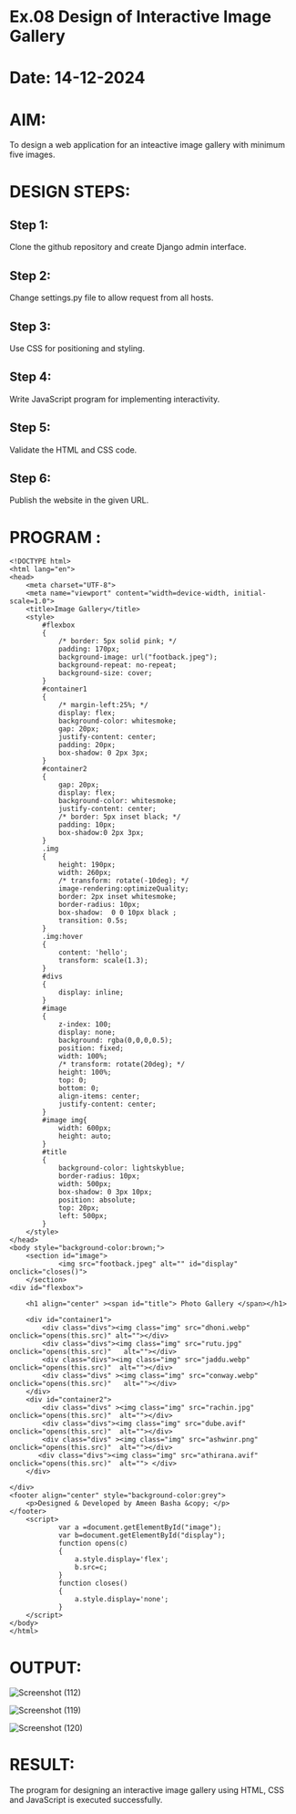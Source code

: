 # Ex.08 Design of Interactive Image Gallery
# Date: 14-12-2024
# AIM:
To design a web application for an inteactive image gallery with minimum five images.

# DESIGN STEPS:
## Step 1:
Clone the github repository and create Django admin interface.

## Step 2:
Change settings.py file to allow request from all hosts.

## Step 3:
Use CSS for positioning and styling.

## Step 4:
Write JavaScript program for implementing interactivity.

## Step 5:
Validate the HTML and CSS code.

## Step 6:
Publish the website in the given URL.

# PROGRAM :
~~~
<!DOCTYPE html>
<html lang="en">
<head>
    <meta charset="UTF-8">
    <meta name="viewport" content="width=device-width, initial-scale=1.0">
    <title>Image Gallery</title>
    <style>
        #flexbox
        {
            /* border: 5px solid pink; */
            padding: 170px;
            background-image: url("footback.jpeg");
            background-repeat: no-repeat;
            background-size: cover;
        }
        #container1
        {
            /* margin-left:25%; */
            display: flex;
            background-color: whitesmoke; 
            gap: 20px;
            justify-content: center;
            padding: 20px;
            box-shadow: 0 2px 3px;
        }
        #container2
        {
            gap: 20px;
            display: flex;
            background-color: whitesmoke; 
            justify-content: center;
            /* border: 5px inset black; */
            padding: 10px;
            box-shadow:0 2px 3px;
        }
        .img
        {
            height: 190px;
            width: 260px;
            /* transform: rotate(-10deg); */
            image-rendering:optimizeQuality;    
            border: 2px inset whitesmoke;    
            border-radius: 10px;
            box-shadow:  0 0 10px black ;
            transition: 0.5s;
        }
        .img:hover
        {
            content: 'hello';
            transform: scale(1.3);
        }
        #divs
        {
            display: inline;
        }
        #image
        {
            z-index: 100;
            display: none;
            background: rgba(0,0,0,0.5);
            position: fixed;
            width: 100%;
            /* transform: rotate(20deg); */
            height: 100%;
            top: 0;
            bottom: 0;
            align-items: center;
            justify-content: center;    
        }
        #image img{
            width: 600px;
            height: auto;
        }
        #title
        {
            background-color: lightskyblue;
            border-radius: 10px;
            width: 500px;
            box-shadow: 0 3px 10px;
            position: absolute;
            top: 20px;
            left: 500px;
        }
    </style>
</head>
<body style="background-color:brown;">
    <section id="image">
            <img src="footback.jpeg" alt="" id="display" onclick="closes()">
    </section>
<div id="flexbox">

    <h1 align="center" ><span id="title"> Photo Gallery </span></h1>

    <div id="container1">
        <div class="divs"><img class="img" src="dhoni.webp" onclick="opens(this.src)" alt=""></div>
        <div class="divs"><img class="img" src="rutu.jpg" onclick="opens(this.src)"   alt=""></div>
        <div class="divs"><img class="img" src="jaddu.webp"  onclick="opens(this.src)"  alt=""></div>
        <div class="divs" ><img class="img" src="conway.webp" onclick="opens(this.src)"   alt=""></div>
    </div>
    <div id="container2">
        <div class="divs" ><img class="img" src="rachin.jpg" onclick="opens(this.src)"  alt=""></div>
        <div class="divs"><img class="img" src="dube.avif" onclick="opens(this.src)"  alt=""></div>
        <div class="divs" ><img class="img" src="ashwinr.png" onclick="opens(this.src)"  alt=""></div>
       <div class="divs"><img class="img" src="athirana.avif" onclick="opens(this.src)"  alt=""> </div>
    </div>
    
</div>
<footer align="center" style="background-color:grey">
    <p>Designed & Developed by Ameen Basha &copy; </p>
</footer>
    <script>
            var a =document.getElementById("image");
            var b=document.getElementById("display");
            function opens(c)
            {
                a.style.display='flex';
                b.src=c;
            }
            function closes()
            {
                a.style.display='none';
            }
    </script>
</body>
</html>
~~~
# OUTPUT:

![Screenshot (112)](https://github.com/user-attachments/assets/7add3ce9-b2a4-4f94-b968-55e8b56850d5)

![Screenshot (119)](https://github.com/user-attachments/assets/9ea3fef5-fd73-4a84-8eca-286fea49a704)

![Screenshot (120)](https://github.com/user-attachments/assets/df6f8ff1-b0dd-4b92-a7a6-25f6efd9c354)



# RESULT:
The program for designing an interactive image gallery using HTML, CSS and JavaScript is executed successfully.
